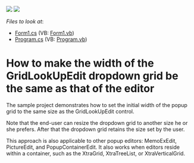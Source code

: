 <!-- default badges list -->
[![](https://img.shields.io/badge/Open_in_DevExpress_Support_Center-FF7200?style=flat-square&logo=DevExpress&logoColor=white)](https://supportcenter.devexpress.com/ticket/details/E1574)
[![](https://img.shields.io/badge/📖_How_to_use_DevExpress_Examples-e9f6fc?style=flat-square)](https://docs.devexpress.com/GeneralInformation/403183)
<!-- default badges end -->
<!-- default file list -->
*Files to look at*:

* [Form1.cs](./CS/Form1.cs) (VB: [Form1.vb](./VB/Form1.vb))
* [Program.cs](./CS/Program.cs) (VB: [Program.vb](./VB/Program.vb))
<!-- default file list end -->
# How to make the width of the GridLookUpEdit dropdown grid be the same as that of the editor


<p>The sample project demonstrates how to set the initial width of the popup grid to the same size as the GridLookUpEdit control. </p><p>Note that the end-user can resize the dropdown grid to another size he or she prefers. After that the dropdown grid retains the size set by the user.</p><p>This approach is also applicable to other popup editors: MemoExEdit, PictureEdit, and PopupContainerEdit. It also works when editors reside within a container, such as the XtraGrid, XtraTreeList, or XtraVerticalGrid.</p>

<br/>


